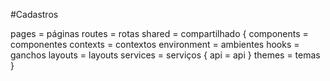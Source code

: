 #Cadastros

pages = páginas
routes = rotas
shared = compartilhado
{
    components = componentes
    contexts = contextos
    environment = ambientes
    hooks = ganchos
    layouts = layouts
    services = serviços
        {
            api = api
        }
    themes = temas
}